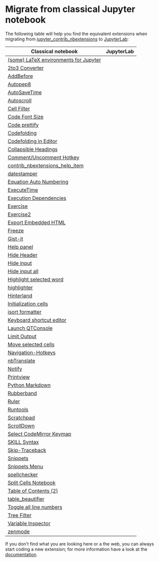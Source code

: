# Migrate from classical Jupyter notebook

The following table will help you find the equivalent extensions when migrating
from [jupyter_contrib_nbextensions](https://jupyter-contrib-nbextensions.readthedocs.io/)
to [JupyterLab](https://jupyterlab.readthedocs.io/en/stable/):

| Classical notebook | JupyterLab |
| --- | --- |
| [(some) LaTeX environments for Jupyter](https://jupyter-contrib-nbextensions.readthedocs.io/en/latest/nbextensions/latex_envs/README.html) | |
| [2to3 Converter](https://jupyter-contrib-nbextensions.readthedocs.io/en/latest/nbextensions/code_prettify/README_2to3.html) |  |
| [AddBefore](https://jupyter-contrib-nbextensions.readthedocs.io/en/latest/nbextensions/addbefore/readme.html) |  |
| [Autopep8](https://jupyter-contrib-nbextensions.readthedocs.io/en/latest/nbextensions/code_prettify/README_autopep8.html) |  |
| [AutoSaveTime](https://jupyter-contrib-nbextensions.readthedocs.io/en/latest/nbextensions/autosavetime/README.html) |  |
| [Autoscroll](https://jupyter-contrib-nbextensions.readthedocs.io/en/latest/nbextensions/autoscroll/README.html) |  |
| [Cell Filter](https://jupyter-contrib-nbextensions.readthedocs.io/en/latest/nbextensions/cell_filter/README.html) |  |
| [Code Font Size](https://jupyter-contrib-nbextensions.readthedocs.io/en/latest/nbextensions/code_font_size/README.html) |  |
| [Code prettify](https://jupyter-contrib-nbextensions.readthedocs.io/en/latest/nbextensions/code_prettify/README_code_prettify.html) |  |
| [Codefolding](https://jupyter-contrib-nbextensions.readthedocs.io/en/latest/nbextensions/codefolding/readme.html) |  |
| [Codefolding in Editor](https://jupyter-contrib-nbextensions.readthedocs.io/en/latest/nbextensions/codefolding/readme.html) |  |
| [Collapsible Headings](https://jupyter-contrib-nbextensions.readthedocs.io/en/latest/nbextensions/collapsible_headings/readme.html) |  |
| [Comment/Uncomment Hotkey](https://jupyter-contrib-nbextensions.readthedocs.io/en/latest/nbextensions/comment-uncomment/readme.html) |  |
| [contrib_nbextensions_help_item](https://jupyter-contrib-nbextensions.readthedocs.io/en/latest/nbextensions/contrib_nbextensions_help_item/README.html) |  |
| [datestamper](https://jupyter-contrib-nbextensions.readthedocs.io/en/latest/nbextensions/datestamper/readme.html) |  |
| [Equation Auto Numbering](https://jupyter-contrib-nbextensions.readthedocs.io/en/latest/nbextensions/equation-numbering/readme.html) |  |
| [ExecuteTime](https://jupyter-contrib-nbextensions.readthedocs.io/en/latest/nbextensions/execute_time/readme.html) |  |
| [Execution Dependencies](https://jupyter-contrib-nbextensions.readthedocs.io/en/latest/nbextensions/execution_dependencies/README.html) |  |
| [Exercise](https://jupyter-contrib-nbextensions.readthedocs.io/en/latest/nbextensions/exercise/readme.html) |  |
| [Exercise2](https://jupyter-contrib-nbextensions.readthedocs.io/en/latest/nbextensions/exercise2/readme.html) |  |
| [Export Embedded HTML](https://jupyter-contrib-nbextensions.readthedocs.io/en/latest/nbextensions/export_embedded/readme.html) |  |
| [Freeze](https://jupyter-contrib-nbextensions.readthedocs.io/en/latest/nbextensions/freeze/readme.html) |  |
| [Gist-it](https://jupyter-contrib-nbextensions.readthedocs.io/en/latest/nbextensions/gist_it/readme.html) |  |
| [Help panel](https://jupyter-contrib-nbextensions.readthedocs.io/en/latest/nbextensions/help_panel/readme.html) |  |
| [Hide Header](https://jupyter-contrib-nbextensions.readthedocs.io/en/latest/nbextensions/hide_header/README.html) |  |
| [Hide input](https://jupyter-contrib-nbextensions.readthedocs.io/en/latest/nbextensions/hide_input/readme.html) |  |
| [Hide input all](https://jupyter-contrib-nbextensions.readthedocs.io/en/latest/nbextensions/hide_input_all/readme.html) |  |
| [Highlight selected word](https://jupyter-contrib-nbextensions.readthedocs.io/en/latest/nbextensions/highlight_selected_word/README.html) |  |
| [highlighter](https://jupyter-contrib-nbextensions.readthedocs.io/en/latest/nbextensions/highlighter/readme.html) |  |
| [Hinterland](https://jupyter-contrib-nbextensions.readthedocs.io/en/latest/nbextensions/hinterland/README.html) |  |
| [Initialization cells](https://jupyter-contrib-nbextensions.readthedocs.io/en/latest/nbextensions/init_cell/README.html) |  |
| [isort formatter](https://jupyter-contrib-nbextensions.readthedocs.io/en/latest/nbextensions/code_prettify/README_isort.html) |  |
| [Keyboard shortcut editor](https://jupyter-contrib-nbextensions.readthedocs.io/en/latest/nbextensions/keyboard_shortcut_editor/README.html) |  |
| [Launch QTConsole](https://jupyter-contrib-nbextensions.readthedocs.io/en/latest/nbextensions/qtconsole/README.html) |  |
| [Limit Output](https://jupyter-contrib-nbextensions.readthedocs.io/en/latest/nbextensions/limit_output/readme.html) |  |
| [Move selected cells](https://jupyter-contrib-nbextensions.readthedocs.io/en/latest/nbextensions/move_selected_cells/README.html) |  |
| [Navigation-Hotkeys](https://jupyter-contrib-nbextensions.readthedocs.io/en/latest/nbextensions/navigation-hotkeys/readme.html) |  |
| [nbTranslate](https://jupyter-contrib-nbextensions.readthedocs.io/en/latest/nbextensions/nbTranslate/README.html) |  |
| [Notify](https://jupyter-contrib-nbextensions.readthedocs.io/en/latest/nbextensions/notify/readme.html) |  |
| [Printview](https://jupyter-contrib-nbextensions.readthedocs.io/en/latest/nbextensions/printview/readme.html) |  |
| [Python Markdown](https://jupyter-contrib-nbextensions.readthedocs.io/en/latest/nbextensions/python-markdown/readme.html) |  |
| [Rubberband](https://jupyter-contrib-nbextensions.readthedocs.io/en/latest/nbextensions/rubberband/readme.html) |  |
| [Ruler](https://jupyter-contrib-nbextensions.readthedocs.io/en/latest/nbextensions/scratchpad/README.html) |  |
| [Runtools](https://jupyter-contrib-nbextensions.readthedocs.io/en/latest/nbextensions/runtools/readme.html) |  |
| [Scratchpad](https://jupyter-contrib-nbextensions.readthedocs.io/en/latest/nbextensions/scratchpad/README.html) |  |
| [ScrollDown](https://jupyter-contrib-nbextensions.readthedocs.io/en/latest/nbextensions/scroll_down/readme.html) |  |
| [Select CodeMirror Keymap](https://jupyter-contrib-nbextensions.readthedocs.io/en/latest/nbextensions/select_keymap/README.html) |  |
| [SKILL Syntax](https://jupyter-contrib-nbextensions.readthedocs.io/en/latest/nbextensions/skill/README.html) |  |
| [Skip-Traceback](https://jupyter-contrib-nbextensions.readthedocs.io/en/latest/nbextensions/skip-traceback/readme.html) |  |
| [Snippets](https://jupyter-contrib-nbextensions.readthedocs.io/en/latest/nbextensions/snippets/README.html) |  |
| [Snippets Menu](https://jupyter-contrib-nbextensions.readthedocs.io/en/latest/nbextensions/snippets_menu/readme.html) |  |
| [spellchecker](https://jupyter-contrib-nbextensions.readthedocs.io/en/latest/nbextensions/spellchecker/README.html) |  |
| [Split Cells Notebook](https://jupyter-contrib-nbextensions.readthedocs.io/en/latest/nbextensions/splitcell/readme.html) |  |
| [Table of Contents (2)](https://jupyter-contrib-nbextensions.readthedocs.io/en/latest/nbextensions/toc2/README.html) |  |
| [table_beautifier](https://jupyter-contrib-nbextensions.readthedocs.io/en/latest/nbextensions/table_beautifier/README.html) |  |
| [Toggle all line numbers](https://jupyter-contrib-nbextensions.readthedocs.io/en/latest/nbextensions/toggle_all_line_numbers/readme.html) |  |
| [Tree Filter](https://jupyter-contrib-nbextensions.readthedocs.io/en/latest/nbextensions/tree-filter/readme.html) |  |
| [Variable Inspector](https://jupyter-contrib-nbextensions.readthedocs.io/en/latest/nbextensions/varInspector/README.html) |  |
| [zenmode](https://jupyter-contrib-nbextensions.readthedocs.io/en/latest/nbextensions/zenmode/README.html) |  |

If you don't find what you are looking here or a the web, you can always start coding a new extension; for
more information have a look at the [documentation](https://jupyterlab.readthedocs.io/en/stable/extension/extension_dev.html).
